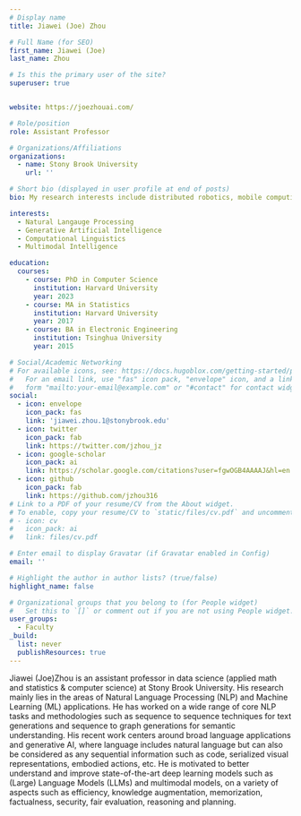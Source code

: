 ```yaml
---
# Display name
title: Jiawei (Joe) Zhou

# Full Name (for SEO)
first_name: Jiawei (Joe)
last_name: Zhou

# Is this the primary user of the site?
superuser: true


website: https://joezhouai.com/

# Role/position
role: Assistant Professor

# Organizations/Affiliations
organizations:
  - name: Stony Brook University
    url: ''

# Short bio (displayed in user profile at end of posts)
bio: My research interests include distributed robotics, mobile computing and programmable matter.

interests:
  - Natural Langauge Processing
  - Generative Artificial Intelligence
  - Computational Linguistics
  - Multimodal Intelligence

education:
  courses:
    - course: PhD in Computer Science
      institution: Harvard University
      year: 2023
    - course: MA in Statistics
      institution: Harvard University
      year: 2017
    - course: BA in Electronic Engineering
      institution: Tsinghua University
      year: 2015

# Social/Academic Networking
# For available icons, see: https://docs.hugoblox.com/getting-started/page-builder/#icons
#   For an email link, use "fas" icon pack, "envelope" icon, and a link in the
#   form "mailto:your-email@example.com" or "#contact" for contact widget.
social:
  - icon: envelope
    icon_pack: fas
    link: 'jiawei.zhou.1@stonybrook.edu'
  - icon: twitter
    icon_pack: fab
    link: https://twitter.com/jzhou_jz
  - icon: google-scholar
    icon_pack: ai
    link: https://scholar.google.com/citations?user=fgwOGB4AAAAJ&hl=en
  - icon: github
    icon_pack: fab
    link: https://github.com/jzhou316
# Link to a PDF of your resume/CV from the About widget.
# To enable, copy your resume/CV to `static/files/cv.pdf` and uncomment the lines below.
# - icon: cv
#   icon_pack: ai
#   link: files/cv.pdf

# Enter email to display Gravatar (if Gravatar enabled in Config)
email: ''

# Highlight the author in author lists? (true/false)
highlight_name: false

# Organizational groups that you belong to (for People widget)
#   Set this to `[]` or comment out if you are not using People widget.
user_groups:
  - Faculty
_build:
  list: never
  publishResources: true
---
```


Jiawei (Joe)Zhou is an assistant professor in data science (applied math and statistics \& computer science) at Stony Brook University. His research mainly lies in the areas of Natural Language Processing (NLP) and Machine Learning (ML) applications. He has worked on a wide range of core NLP tasks and methodologies such as sequence to sequence techniques for text generations and sequence to graph generations for semantic understanding. His recent work centers around broad language applications and generative AI, where language includes natural language but can also be considered as any sequential information such as code, serialized visual representations, embodied actions, etc. He is motivated to better understand and improve state-of-the-art deep learning models such as (Large) Language Models (LLMs) and multimodal models, on a variety of aspects such as efficiency, knowledge augmentation, memorization, factualness, security, fair evaluation, reasoning and planning.

